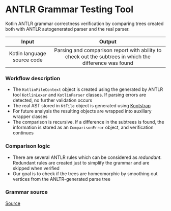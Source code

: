 # ANTLR Grammar Testing Tool
Kotlin ANTLR grammar correctness verification by comparing trees created both with ANTLR autogenerated parser and the real parser.

Input | Output
:----:|:----:
Kotlin language source code | Parsing and comparison report with ability to check out the subtrees in which the difference was found

### Workflow description
+ The `KotlinFileContext` object is created using the generated by ANTLR tool `KotlinLexer` and `KotlinParser` classes. If parsing errors are detected, no further validation occurs
+ The real AST stored in `KtFile` object is generated using [Kootstrap](https://bitbucket.org/vorpal-research/kootstrap)
+ For future analysis the resulting objects are wrapped into auxiliary wrapper classes
+ The comparison is recursive. If a difference in the subtrees is found, the information is stored as an `ComparisonError` object, and verification continues


### Comparison logic
- There are several ANTLR rules which can be considered as _redundant_. Redundant rules are created just to simplify the grammar and are skipped when verified
- Our goal is to check if the trees are homeomorphic by smoothing out vertices from the ANLTR-generated parse tree

### Grammar source
[Source](https://github.com/belyaev-mikhail/kotlin-grammar)
